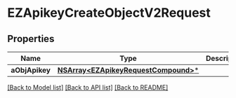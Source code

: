 # EZApikeyCreateObjectV2Request

## Properties
Name | Type | Description | Notes
------------ | ------------- | ------------- | -------------
**aObjApikey** | [**NSArray&lt;EZApikeyRequestCompound&gt;***](EZApikeyRequestCompound.md) |  | 

[[Back to Model list]](../README.md#documentation-for-models) [[Back to API list]](../README.md#documentation-for-api-endpoints) [[Back to README]](../README.md)


